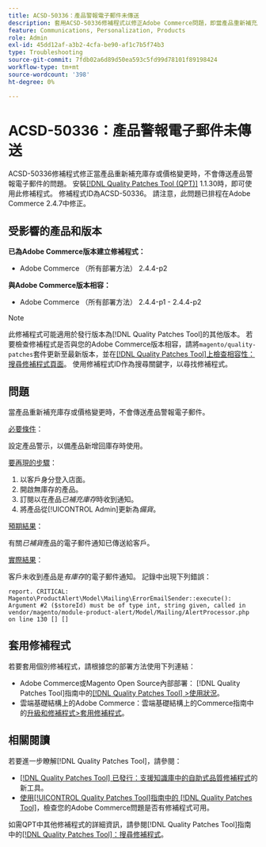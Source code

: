 ```yaml
---
title: ACSD-50336：產品警報電子郵件未傳送
description: 套用ACSD-50336修補程式以修正Adobe Commerce問題，即當產品重新補充庫存或價格變更時，不會傳送產品警報電子郵件。
feature: Communications, Personalization, Products
role: Admin
exl-id: 45dd12af-a3b2-4cfa-be90-af1c7b5f74b3
type: Troubleshooting
source-git-commit: 7fdb02a6d89d50ea593c5fd99d78101f89198424
workflow-type: tm+mt
source-wordcount: '398'
ht-degree: 0%

---
```


# ACSD-50336：產品警報電子郵件未傳送

ACSD-50336修補程式修正當產品重新補充庫存或價格變更時，不會傳送產品警報電子郵件的問題。 安裝[[!DNL Quality Patches Tool (QPT)]](https://experienceleague.adobe.com/zh-hant/docs/commerce-operations/tools/quality-patches-tool/quality-patches-tool-to-self-serve-quality-patches) 1.1.30時，即可使用此修補程式。 修補程式ID為ACSD-50336。 請注意，此問題已排程在Adobe Commerce 2.4.7中修正。

## 受影響的產品和版本

**已為Adobe Commerce版本建立修補程式：**

* Adobe Commerce （所有部署方法） 2.4.4-p2

**與Adobe Commerce版本相容：**

* Adobe Commerce （所有部署方法） 2.4.4-p1 - 2.4.4-p2

>[!NOTE]
>
>此修補程式可能適用於發行版本為[!DNL Quality Patches Tool]的其他版本。 若要檢查修補程式是否與您的Adobe Commerce版本相容，請將`magento/quality-patches`套件更新至最新版本，並在[[!DNL Quality Patches Tool]上檢查相容性：搜尋修補程式頁面](https://experienceleague.adobe.com/tools/commerce-quality-patches/index.html?lang=zh-Hant)。 使用修補程式ID作為搜尋關鍵字，以尋找修補程式。

## 問題

當產品重新補充庫存或價格變更時，不會傳送產品警報電子郵件。

<u>必要條件</u>：

設定產品警示，以備產品新增回庫存時使用。

<u>要再現的步驟</u>：

1. 以客戶身分登入店面。
1. 開啟無庫存的產品。
1. 訂閱以在產品&#x200B;*已補充庫存*&#x200B;時收到通知。
1. 將產品從[!UICONTROL Admin]更新為&#x200B;_備貨_。

<u>預期結果</u>：

有關&#x200B;*已補貨*&#x200B;產品的電子郵件通知已傳送給客戶。

<u>實際結果</u>：

客戶未收到產品是&#x200B;*有庫存*&#x200B;的電子郵件通知。 記錄中出現下列錯誤：

```
report. CRITICAL: Magento\ProductAlert\Model\Mailing\ErrorEmailSender::execute(): Argument #2 ($storeId) must be of type int, string given, called in vendor/magento/module-product-alert/Model/Mailing/AlertProcessor.php on line 130 [] [] 
```

## 套用修補程式

若要套用個別修補程式，請根據您的部署方法使用下列連結：

* Adobe Commerce或Magento Open Source內部部署： [!DNL Quality Patches Tool]指南中的[[!DNL Quality Patches Tool] >使用狀況](/help/tools/quality-patches-tool/usage.md)。
* 雲端基礎結構上的Adobe Commerce：雲端基礎結構上的Commerce指南中的[升級和修補程式>套用修補程式](https://experienceleague.adobe.com/docs/commerce-cloud-service/user-guide/develop/upgrade/apply-patches.html?lang=zh-Hant)。

## 相關閱讀

若要進一步瞭解[!DNL Quality Patches Tool]，請參閱：

* [[!DNL Quality Patches Tool] 已發行：支援知識庫中的自助式品質修補程式](https://experienceleague.adobe.com/zh-hant/docs/commerce-operations/tools/quality-patches-tool/quality-patches-tool-to-self-serve-quality-patches)的新工具。
* [使用[!UICONTROL Quality Patches Tool]指南中的 [!DNL Quality Patches Tool]](/help/tools/quality-patches-tool/patches-available-in-qpt/check-patch-for-magento-issue-with-magento-quality-patches.md)，檢查您的Adobe Commerce問題是否有修補程式可用。


如需QPT中其他修補程式的詳細資訊，請參閱[!DNL Quality Patches Tool]指南中的[[!DNL Quality Patches Tool]：搜尋修補程式](https://experienceleague.adobe.com/tools/commerce-quality-patches/index.html?lang=zh-Hant)。
